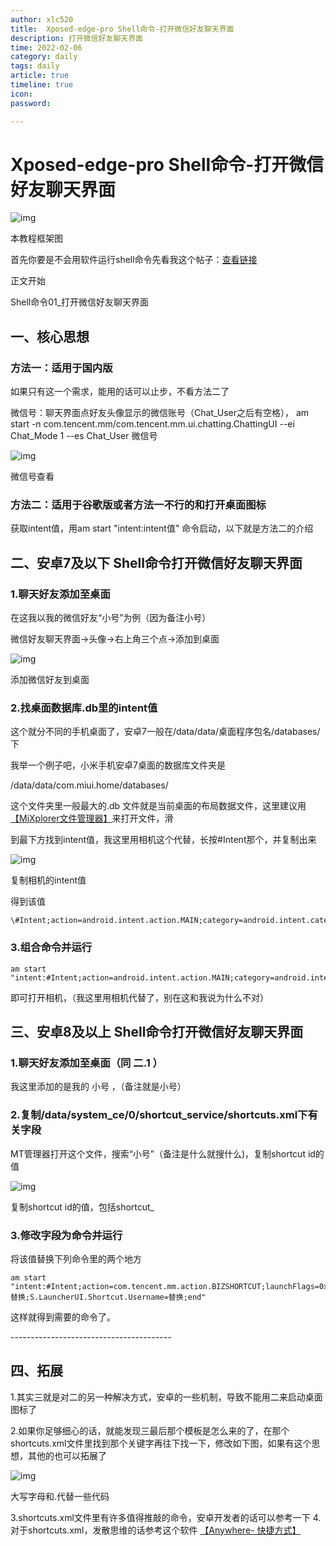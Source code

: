 ```yaml
---
author: xlc520
title:  Xposed-edge-pro Shell命令-打开微信好友聊天界面
description: 打开微信好友聊天界面
time: 2022-02-06
category: daily
tags: daily
article: true
timeline: true
icon: 
password: 

---
```


# Xposed-edge-pro Shell命令-打开微信好友聊天界面

![img](http://image.coolapk.com/feed/2020/0205/17/1057386_2d292d14_5559_2018@988x631.png.m.jpg)

本教程框架图

首先你要是不会用软件运行shell命令先看我这个帖子：[查看链接](https://www.coolapk.com/feed/16017769?shareKey=NWQ4NjU5MzdiZmZjNWUzYThkMDk~&shareUid=1057386&shareFrom=com.coolapk.market_10.0.1)

正文开始

Shell命令01_打开微信好友聊天界面

## 一、核心思想

### 方法一：适用于国内版

如果只有这一个需求，能用的话可以止步，不看方法二了

微信号：聊天界面点好友头像显示的微信账号（Chat_User之后有空格），
am start -n com.tencent.mm/com.tencent.mm.ui.chatting.ChattingUI --ei Chat_Mode 1 --es Chat_User 微信号

![img](http://image.coolapk.com/feed/2020/0205/17/1057386_827281e4_5559_2019@1080x1920.jpeg.m.jpg)

微信号查看

### 方法二：适用于谷歌版或者方法一不行的和打开桌面图标

获取intent值，用am start "intent:intent值" 命令启动，以下就是方法二的介绍

## 二、安卓7及以下 Shell命令打开微信好友聊天界面

###  1.聊天好友添加至桌面

在这我以我的微信好友“小号”为例（因为备注小号）

微信好友聊天界面→头像→右上角三个点→添加到桌面

![img](http://image.coolapk.com/feed/2020/0205/17/1057386_d4d59be5_5559_2021@1080x1920.jpeg.m.jpg)

添加微信好友到桌面

### 2.找桌面数据库.db里的intent值

这个就分不同的手机桌面了，安卓7一般在/data/data/桌面程序包名/databases/下

我举一个例子吧，小米手机安卓7桌面的数据库文件夹是

/data/data/com.miui.home/databases/

这个文件夹里一般最大的.db 文件就是当前桌面的布局数据文件，这里建议用 [【MiXplorer文件管理器】](http://www.coolapk.com/apk/com.mixplorer)来打开文件，滑

到最下方找到intent值，我这里用相机这个代替，长按#Intent那个，并复制出来

![img](http://image.coolapk.com/feed/2020/0205/17/1057386_d2e95e8a_5559_2023@1080x1920.jpeg.m.jpg)

复制相机的intent值

得到该值

```
\#Intent;action=android.intent.action.MAIN;category=android.intent.category.LAUNCHER;launchFlags=0x10200000;component=com.android.camera/.Camera;end
```

### 3.组合命令并运行

```
am start "intent:#Intent;action=android.intent.action.MAIN;category=android.intent.category.LAUNCHER;launchFlags=0x10200000;component=com.android.camera/.Camera;end"
```

即可打开相机，（我这里用相机代替了，别在这和我说为什么不对）



## 三、安卓8及以上 Shell命令打开微信好友聊天界面

### 1.聊天好友添加至桌面（同 二.1 ）

我这里添加的是我的 小号 ，（备注就是小号）

### 2.复制/data/system_ce/0/shortcut_service/shortcuts.xml下有关字段

MT管理器打开这个文件，搜索“小号”（备注是什么就搜什么)，复制shortcut id的值

![img](http://image.coolapk.com/feed/2020/0205/17/1057386_b96f2d78_5559_2025@1920x1080.jpeg.m.jpg)

复制shortcut id的值，包括shortcut_

### 3.修改字段为命令并运行

将该值替换下列命令里的两个地方

```
am start "intent:#Intent;action=com.tencent.mm.action.BIZSHORTCUT;launchFlags=0x4000000;package=com.tencent.mm;B.LauncherUI.From.Biz.Shortcut=true;S.app_shortcut_custom_id=替换;S.LauncherUI.Shortcut.Username=替换;end"
```

这样就得到需要的命令了。

\----------------------------------------

## 四、拓展

1.其实三就是对二的另一种解决方式，安卓的一些机制，导致不能用二来启动桌面图标了

2.如果你足够细心的话，就能发现三最后那个模板是怎么来的了，在那个shortcuts.xml文件里找到那个关键字再往下找一下，修改如下图，如果有这个思想，其他的也可以拓展了

![img](http://image.coolapk.com/feed/2020/0205/17/1057386_8234e2f3_5559_2026@832x268.jpeg.m.jpg)

大写字母和.代替一些代码

3.shortcuts.xml文件里有许多值得推敲的命令，安卓开发者的话可以参考一下
4.对于shortcuts.xml，发散思维的话参考这个软件 [【Anywhere- 快捷方式】](http://www.coolapk.com/apk/com.absinthe.anywhere_)